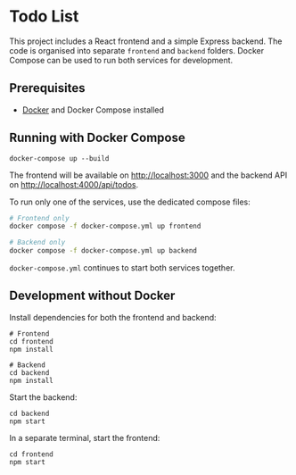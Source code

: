 # Todo List

This project includes a React frontend and a simple Express backend. The code is organised into separate `frontend` and `backend` folders. Docker Compose can be used to run both services for development.

## Prerequisites
- [Docker](https://www.docker.com/) and Docker Compose installed

## Running with Docker Compose

```
docker-compose up --build
```

The frontend will be available on [http://localhost:3000](http://localhost:3000) and the backend API on [http://localhost:4000/api/todos](http://localhost:4000/api/todos).

To run only one of the services, use the dedicated compose files:

```bash
# Frontend only
docker compose -f docker-compose.yml up frontend

# Backend only
docker compose -f docker-compose.yml up backend
```

`docker-compose.yml` continues to start both services together.

## Development without Docker

Install dependencies for both the frontend and backend:

```
# Frontend
cd frontend
npm install

# Backend
cd backend
npm install
```

Start the backend:

```
cd backend
npm start
```

In a separate terminal, start the frontend:

```
cd frontend
npm start
```